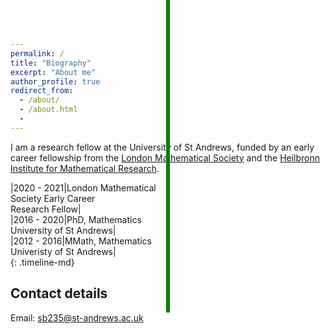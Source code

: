 ```yaml
---
permalink: /
title: "Biography"
excerpt: "About me"
author_profile: true
redirect_from:
  - /about/
  - /about.html
  -
---
```


I am a research fellow at the University of St Andrews, funded by an early career fellowship from the [London Mathematical Society](https://www.lms.ac.uk/) and the [Heilbronn Institute for Mathematical Research](https://heilbronn.ac.uk/).    

<style>
.vl {
  border-left: 6px solid green;
  height: 500px;
  position: absolute;
  left: 50%;
  margin-left: -3px;
  top: 0;
}
</style>

<div class="vl"></div>

|2020 - 2021|London Mathematical<br/>Society Early Career<br/>Research Fellow|  
|2016 - 2020|PhD, Mathematics<br/>University of St Andrews|  
|2012 - 2016|MMath, Mathematics<br/>Univeristy of St Andrews|  
{: .timeline-md}

## Contact details

Email: sb235@st-andrews.ac.uk
